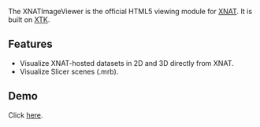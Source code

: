 The XNATImageViewer is the official HTML5 viewing module for [XNAT](http://www.xnat.org/).  It is built on [XTK](https://github.com/xtk/X#readme).


Features
----
* Visualize XNAT-hosted datasets in 2D and 3D directly from XNAT.
* Visualize Slicer scenes (.mrb).



Demo
--------------
Click [here](http://mokacreativellc.github.io/XNATImageViewer/Demo.html).



  
    